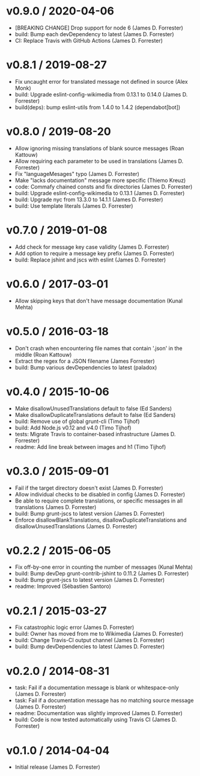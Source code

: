 v0.9.0 / 2020-04-06
==================

* [BREAKING CHANGE] Drop support for node 6 (James D. Forrester)
* build: Bump each devDependency to latest (James D. Forrester)
* CI: Replace Travis with GitHub Actions (James D. Forrester)

v0.8.1 / 2019-08-27
==================

* Fix uncaught error for translated message not defined in source (Alex Monk)
* build: Upgrade eslint-config-wikimedia from 0.13.1 to 0.14.0 (James D. Forrester)
* build(deps): bump eslint-utils from 1.4.0 to 1.4.2 (dependabot[bot])

v0.8.0 / 2019-08-20
==================

* Allow ignoring missing translations of blank source messages (Roan Kattouw)
* Allow requiring each parameter to be used in translations (James D. Forrester)
* Fix "languageMesages" typo (James D. Forrester)
* Make "lacks documentation" message more specific (Thiemo Kreuz)
* code: Commafy chained consts and fix directories (James D. Forrester)
* build: Upgrade eslint-config-wikimedia to 0.13.1 (James D. Forrester)
* build: Upgrade nyc from 13.3.0 to 14.1.1 (James D. Forrester)
* build: Use template literals (James D. Forrester)

v0.7.0 / 2019-01-08
==================

* Add check for message key case validity (James D. Forrester)
* Add option to require a message key prefix (James D. Forrester)
* build: Replace jshint and jscs with eslint (James D. Forrester)

v0.6.0 / 2017-03-01
==================

* Allow skipping keys that don't have message documentation (Kunal Mehta)

v0.5.0 / 2016-03-18
==================

* Don't crash when encountering file names that contain '.json' in the middle (Roan Kattouw)
* Extract the regex for a JSON filename (James Forrester)
* build: Bump various devDependencies to latest (paladox)

v0.4.0 / 2015-10-06
==================

* Make disallowUnusedTranslations default to false (Ed Sanders)
* Make disallowDuplicateTranslations default to false (Ed Sanders)
* build: Remove use of global grunt-cli (Timo Tijhof)
* build: Add Node.js v0.12 and v4.0 (Timo Tijhof)
* tests: Migrate Travis to container-based infrastructure (James D. Forrester)
* readme: Add line break between images and h1 (Timo Tijhof)

v0.3.0 / 2015-09-01
==================

* Fail if the target directory doesn't exist (James D. Forrester)
* Allow individual checks to be disabled in config (James D. Forrester)
* Be able to require complete translations, or specific messages in all translations (James D. Forrester)
* build: Bump grunt-jscs to latest version (James D. Forrester)
* Enforce disallowBlankTranslations, disallowDuplicateTranslations and disallowUnusedTranslations (James D. Forrester)

v0.2.2 / 2015-06-05
==================

* Fix off-by-one error in counting the number of messages (Kunal Mehta)
* build: Bump devDep grunt-contrib-jshint to 0.11.2 (James D. Forrester)
* build: Bump grunt-jscs to latest version (James D. Forrester)
* readme: Improved (Sébastien Santoro)

v0.2.1 / 2015-03-27
==================

* Fix catastrophic logic error (James D. Forrester)
* build: Owner has moved from me to Wikimedia (James D. Forrester)
* build: Change Travis-CI output channel (James D. Forrester)
* build: Bump devDependencies to latest (James D. Forrester)

v0.2.0 / 2014-08-31
==================

* task: Fail if a documentation message is blank or whitespace-only (James D. Forrester)
* task: Fail if a documentation message has no matching source message (James D. Forrester)
* readme: Documentation was slightly improved (James D. Forrester)
* build: Code is now tested automatically using Travis CI (James D. Forrester)

v0.1.0 / 2014-04-04
==================

* Initial release (James D. Forrester)
